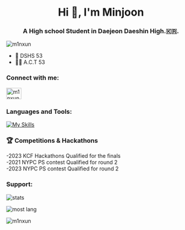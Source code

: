 
<h1 align="center">Hi 👋, I'm Minjoon</h1>
<h3 align="center">A High school Student in Daejeon Daeshin High.🇰🇷.</h3>

<p align="left"> <img src="https://komarev.com/ghpvc/?username=m1nxun" alt="m1nxun" /> </p>

- 🏫 DSHS 53
- 👨‍💻 A.C.T 53

<h3 align="left">Connect with me:</h3>
<p align="left">
<a href="https://instagram.com/m1nxun_._" target="blank"><img align="center" src="https://raw.githubusercontent.com/rahuldkjain/github-profile-readme-generator/master/src/images/icons/Social/instagram.svg" alt="m1nxun" height="30" width="40" /></a>
</p>

<h3 align="left"> Languages and Tools:</h3>

[![My Skills](https://skillicons.dev/icons?i=c,cpp,cs,js,ts,nodejs,react,nextjs,svelte,css,html,flutter,dart,express,figma,git,github,prisma,sqlite,mysql,notion,npm,discord,instagram,ps,pr,selenium,visualstudio,vscode,yarn,&perline=10)](https://skillicons.dev)

<h3 align="left"> 🏆 Competitions & Hackathons</h3>
<p>
-2023 KCF Hackathons Qualified for the finals <br>
-2021 NYPC PS contest Qualified for round 2 <br>
-2023 NYPC PS contest Qualified for round 2 <br>

</p>



<h3 align="left">Support:</h3>
<p><img src="https://readme-stats-pi-one.vercel.app/api?username=m1nxun&show_icons=true&locale=en&layout=compact" alt="stats" /></p>
<p><img src="https://readme-stats-pi-one.vercel.app/api/top-langs?username=m1nxun&show_icons=true&locale=en&layout=compact" alt="most lang" /></p>
<p><img src="https://github-readme-streak-stats.herokuapp.com/?user=m1nxun&" alt="m1nxun" /></p>
